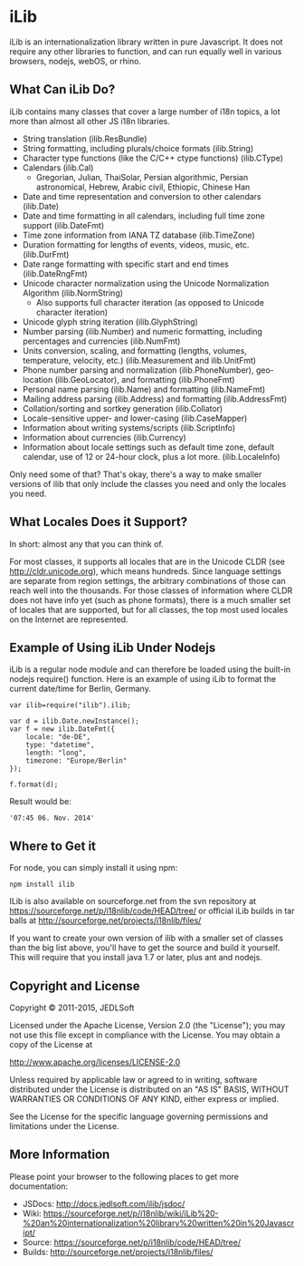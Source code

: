 <meta charset="UTF-8">

iLib
==== 

iLib is an internationalization library written in pure Javascript. It does not require any other libraries to function,
and can run equally well in various browsers, nodejs, webOS, or rhino.

What Can iLib Do?
------

iLib contains many classes that cover a large number of i18n topics, a lot more than almost all other JS i18n libraries.

* String translation (ilib.ResBundle)
* String formatting, including plurals/choice formats (ilib.String)
* Character type functions (like the C/C++ ctype functions) (ilib.CType)
* Calendars (ilib.Cal)
    * Gregorian, Julian, ThaiSolar, Persian algorithmic, Persian astronomical, Hebrew, Arabic civil, Ethiopic, Chinese Han
* Date and time representation and conversion to other calendars (ilib.Date)
* Date and time formatting in all calendars, including full time zone support (ilib.DateFmt)
* Time zone information from IANA TZ database (ilib.TimeZone)
* Duration formatting for lengths of events, videos, music, etc. (ilib.DurFmt)
* Date range formatting with specific start and end times (ilib.DateRngFmt)
* Unicode character normalization using the Unicode Normalization Algorithm (ilib.NormString)
    * Also supports full character iteration (as opposed to Unicode character iteration)
* Unicode glyph string iteration (ilib.GlyphString)
* Number parsing (ilib.Number) and numeric formatting, including percentages and currencies (ilib.NumFmt)
* Units conversion, scaling, and formatting (lengths, volumes, temperature, velocity, etc.) (ilib.Measurement and ilib.UnitFmt)
* Phone number parsing and normalization (ilib.PhoneNumber), geo-location (ilib.GeoLocator), and formatting (ilib.PhoneFmt)
* Personal name parsing (ilib.Name) and formatting (ilib.NameFmt)
* Mailing address parsing (ilib.Address) and formatting (ilib.AddressFmt)
* Collation/sorting and sortkey generation (ilib.Collator)
* Locale-sensitive upper- and lower-casing (ilib.CaseMapper)
* Information about writing systems/scripts (ilib.ScriptInfo)
* Information about currencies (ilib.Currency)
* Information about locale settings such as default time zone, default calendar, use of 12 or 24-hour clock, 
plus a lot more. (ilib.LocaleInfo)

Only need some of that? That's okay, there's a way to make smaller versions of ilib that only include the classes you need
and only the locales you need.

What Locales Does it Support?
------

In short: almost any that you can think of.

For most classes, it supports all locales that are in the Unicode CLDR (see http://cldr.unicode.org), which means hundreds. 
Since language settings are separate from region settings, the arbitrary combinations of those can reach well
into the thousands. For those classes of information where CLDR does not have info yet (such as phone formats), there is a 
much smaller set of locales that are supported, but for all classes, the top most used locales on the Internet are represented.

Example of Using iLib Under Nodejs
-------

iLib is a regular node module and can therefore be loaded using the built-in nodejs require() function.
Here is an example of using iLib to format the current date/time for Berlin, Germany.

~~~~~
var ilib=require("ilib").ilib;

var d = ilib.Date.newInstance();
var f = new ilib.DateFmt({
	locale: "de-DE",
    type: "datetime",
    length: "long",
    timezone: "Europe/Berlin"
});

f.format(d);
~~~~~

Result would be:

~~~~~
'07:45 06. Nov. 2014'
~~~~~

Where to Get it
-------

For node, you can simply install it using npm: 

~~~~~
npm install ilib
~~~~~

ILib is also available on sourceforge.net from the svn repository at https://sourceforge.net/p/i18nlib/code/HEAD/tree/
or official iLib builds in tar balls at http://sourceforge.net/projects/i18nlib/files/

If you want to create your own version of ilib with a smaller set of classes than the big list above, you'll have to
get the source and build it yourself. This will require that you install java 1.7 or later, plus ant and nodejs.

Copyright and License
-------

Copyright &copy; 2011-2015, JEDLSoft

Licensed under the Apache License, Version 2.0 (the "License");
you may not use this file except in compliance with the License.
You may obtain a copy of the License at

http://www.apache.org/licenses/LICENSE-2.0

Unless required by applicable law or agreed to in writing, software
distributed under the License is distributed on an "AS IS" BASIS,
WITHOUT WARRANTIES OR CONDITIONS OF ANY KIND, either express or implied.

See the License for the specific language governing permissions and
limitations under the License.

More Information
------

Please point your browser to the following places to get more documentation:

- JSDocs: http://docs.jedlsoft.com/ilib/jsdoc/
- Wiki: https://sourceforge.net/p/i18nlib/wiki/iLib%20-%20an%20internationalization%20library%20written%20in%20Javascript/
- Source: https://sourceforge.net/p/i18nlib/code/HEAD/tree/
- Builds: http://sourceforge.net/projects/i18nlib/files/
